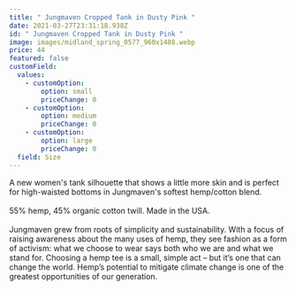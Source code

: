 ```yaml
---
title: " Jungmaven Cropped Tank in Dusty Pink "
date: 2021-03-27T23:31:18.938Z
id: " Jungmaven Cropped Tank in Dusty Pink "
image: images/midland_spring_0577_960x1408.webp
price: 44
featured: false
customField:
  values:
    - customOption:
        option: small
        priceChange: 0
    - customOption:
        option: medium
        priceChange: 0
    - customOption:
        option: large
        priceChange: 0
  field: Size
---
```

<!--StartFragment-->

A new women's tank silhouette that shows a little more skin and is perfect for high-waisted bottoms in Jungmaven's softest hemp/cotton blend.\
\
55% hemp, 45% organic cotton twill. Made in the USA.\
\
Jungmaven grew from roots of simplicity and sustainability. With a focus of raising awareness about the many uses of hemp, they see fashion as a form of activism: what we choose to wear says both who we are and what we stand for. Choosing a hemp tee is a small, simple act – but it’s one that can change the world. Hemp’s potential to mitigate climate change is one of the greatest opportunities of our generation.

<!--EndFragment-->